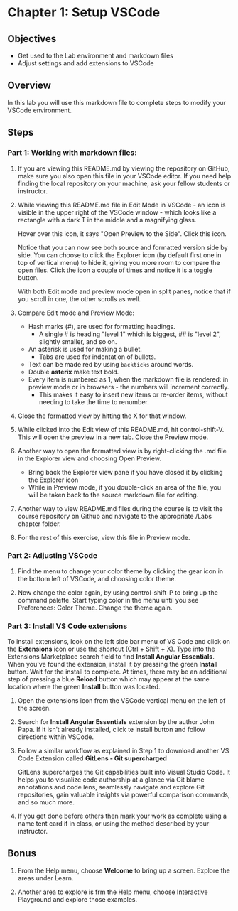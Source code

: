 # Chapter 1: Setup VSCode

## Objectives

- Get used to the Lab environment and markdown files
- Adjust settings and add extensions to VSCode

## Overview

In this lab you will use this markdown file to complete steps to modify your VSCode environment.

## Steps

### Part 1: Working with markdown files:

1. If you are viewing this README.md by viewing the repository on GitHub, make sure you also open this file in your VSCode editor. If you need help finding the local repository on your machine, ask your fellow students or instructor.

1. While viewing this README.md file in Edit Mode in VSCode - an icon is visible in the upper right of the VSCode window - which looks like a rectangle with a dark T in the middle and a magnifying glass.

   Hover over this icon, it says "Open Preview to the Side". Click this icon.

   Notice that you can now see both source and formatted version side by side. You can choose to click the Explorer icon (by default first one in top of vertical menu) to hide it, giving you more room to compare the open files. Click the icon a couple of times and notice it is a toggle button.

   With both Edit mode and preview mode open in split panes, notice that if you scroll in one, the other scrolls as well.

1. Compare Edit mode and Preview Mode:

   - Hash marks (#), are used for formatting headings.
     - A single # is heading "level 1" which is biggest, ## is "level 2", slightly smaller, and so on.
   - An asterisk is used for making a bullet.
     - Tabs are used for indentation of bullets.
   - Text can be made red by using `backticks` around words.
   - Double **asterix** make text bold.
   - Every item is numbered as 1, when the markdown file is rendered: in preview mode or in browsers - the numbers will increment correctly.
     - This makes it easy to insert new items or re-order items, without needing to take the time to renumber.

1. Close the formatted view by hitting the X for that window.

1. While clicked into the Edit view of this README.md, hit control-shift-V. This will open the preview in a new tab. Close the Preview mode.

1. Another way to open the formatted view is by right-clicking the .md file in the Explorer view and choosing Open Preview.

   - Bring back the Explorer view pane if you have closed it by clicking the Explorer icon
   - While in Preview mode, if you double-click an area of the file, you will be taken back to the source markdown file for editing.

1. Another way to view README.md files during the course is to visit the course repository on Github and navigate to the appropriate /Labs chapter folder.

1. For the rest of this exercise, view this file in Preview mode.

### Part 2: Adjusting VSCode

1. Find the menu to change your color theme by clicking the gear icon in the bottom left of VSCode, and choosing color theme.

1. Now change the color again, by using control-shift-P to bring up the command palette. Start typing color in the menu until you see Preferences: Color Theme. Change the theme again.

### Part 3: Install VS Code extensions

To install extensions, look on the left side bar menu of VS Code and click on the **Extensions** icon or use the shortcut (Ctrl + Shift + X). Type into the Extensions Marketplace search field to find **Install Angular Essentials**. When you've found the extension, install it by pressing the green **Install** button. Wait for the install to complete. At times, there may be an additional step of pressing a blue **Reload** button which may appear at the same location where the green **Install** button was located.

1. Open the extensions icon from the VSCode vertical menu on the left of the screen.

2. Search for **Install Angular Essentials** extension by the author John Papa.
   If it isn’t already installed, click te install button and follow directions within VSCode.

3. Follow a similar workflow as explained in Step 1 to download another VS Code Extension called **GitLens - Git supercharged**

   GitLens supercharges the Git capabilities built into Visual Studio Code. It helps you to visualize code authorship at a glance via Git blame annotations and code lens, seamlessly navigate and explore Git repositories, gain valuable insights via powerful comparison commands, and so much more.

4. If you get done before others then mark your work as complete using a name tent card if in class, or using the method described by your instructor.

## Bonus

1. From the Help menu, choose **Welcome** to bring up a screen. Explore the areas under Learn.

1. Another area to explore is frm the Help menu, choose Interactive Playground and explore those examples.
